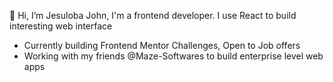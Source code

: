 👋 Hi, I’m Jesuloba John, I'm a frontend developer.
I use React to build interesting web interface

* Currently building Frontend Mentor Challenges, Open to Job offers
* Working with my friends @Maze-Softwares to build enterprise level web apps
